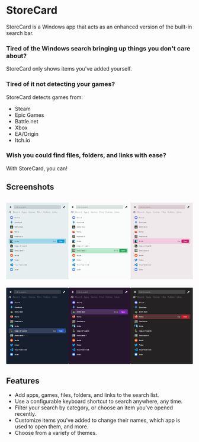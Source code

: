 StoreCard
====

StoreCard is a Windows app that acts as an enhanced version of the built-in search bar.

### Tired of the Windows search bringing up things you don't care about?
StoreCard only shows items you've added yourself.

### Tired of it not detecting your games?
StoreCard detects games from:

* Steam
* Epic Games
* Battle.net
* Xbox
* EA/Origin
* Itch.io

### Wish you could find files, folders, and links with ease?
With StoreCard, you can!

## Screenshots

![Light theme screenshots](Screenshots/StoreCard_LightThemes.png)
----
![Dark theme screenshots](Screenshots/StoreCard_DarkThemes.png)

## Features

* Add apps, games, files, folders, and links to the search list.
* Use a configurable keyboard shortcut to search anywhere, any time.
* Filter your search by category, or choose an item you've opened recently.
* Customize items you've added to change their names, which app is used to open them, and more.
* Choose from a variety of themes.
